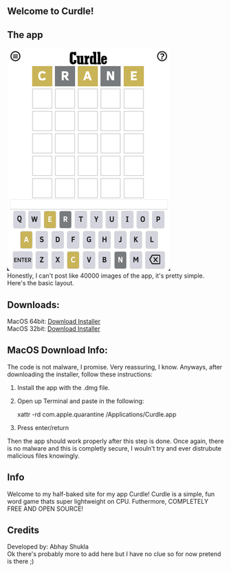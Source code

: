 ## Welcome to Curdle!

## The app
![Layout](CurdleUI.png)
<br/>Honestly, I can't post like 40000 images of the app, it's pretty simple. Here's the basic layout.

## Downloads:
MacOS 64bit: <a href="INSTALLERCurdle-x64.zip">Download Installer</a> <br/>
MacOS 32bit: [Download Installer](https://www.apple.com/shop/buy-mac) <br/>

## MacOS Download Info:
The code is not malware, I promise. Very reassuring, I know. Anyways, after downloading the installer, follow these instructions:

1. Install the app with the .dmg file.
2. Open up Terminal and paste in the following:
    
    xattr -rd com.apple.quarantine /Applications/Curdle.app
    
3. Press enter/return

Then the app should work properly after this step is done. Once again, there is no malware and this is completly secure, I wouln't try and ever distrubute malicious files knowingly.

## Info
Welcome to my half-baked site for my app Curdle! Curdle is a simple, fun word game thats super lightweight on CPU. Futhermore, COMPLETELY FREE AND OPEN SOURCE!

## Credits
Developed by: Abhay Shukla <br/>
Ok there's probably more to add here but I have no clue so for now pretend is there ;)
